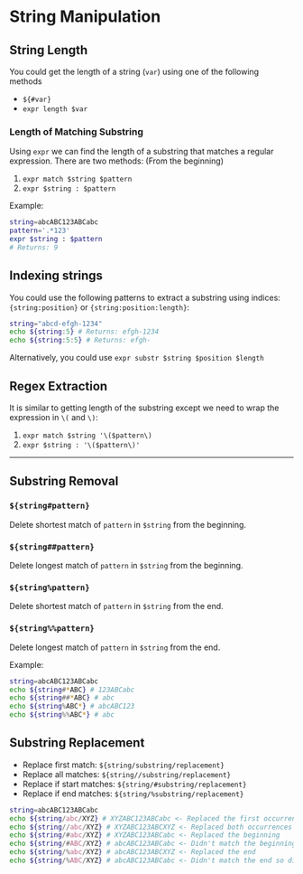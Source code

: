 # String Manipulation

## String Length

You could get the length of a string (`var`) using one of the following methods

- `${#var}`
- `expr length $var`

### Length of Matching Substring

Using `expr` we can find the length of a substring that matches a regular expression. There are two methods:
(From the beginning)

1. `expr match $string $pattern`
2. `expr $string : $pattern`

Example:

```bash
string=abcABC123ABCabc
pattern='.*123'
expr $string : $pattern
# Returns: 9
```

## Indexing strings

You could use the following patterns to extract a substring using indices:`{string:position}` or `{string:position:length}`:

```bash
string="abcd-efgh-1234"
echo ${string:5} # Returns: efgh-1234
echo ${string:5:5} # Returns: efgh-
```

Alternatively, you could use `expr substr $string $position $length`

## Regex Extraction

It is similar to getting length of the substring except we need to wrap the expression in `\(` and `\)`:

1. `expr match $string '\($pattern\)`
2. `expr $string : '\($pattern\)'`

---

## Substring Removal

### `${string#pattern}`

Delete shortest match of `pattern` in `$string` from the beginning.

### `${string##pattern}`

Delete longest match of `pattern` in `$string` from the beginning.

### `${string%pattern}`

Delete shortest match of `pattern` in `$string` from the end.

### `${string%%pattern}`

Delete longest match of `pattern` in `$string` from the end.

Example:

```bash
string=abcABC123ABCabc
echo ${string#*ABC} # 123ABCabc
echo ${string##*ABC} # abc
echo ${string%ABC*} # abcABC123
echo ${string%%ABC*} # abc
```

## Substring Replacement

- Replace first match: `${string/substring/replacement}`
- Replace all matches: `${string//substring/replacement}`
- Replace if start matches: `${string/#substring/replacement}`
- Replace if end matches: `${string/%substring/replacement}`

```bash
string=abcABC123ABCabc
echo ${string/abc/XYZ} # XYZABC123ABCabc <- Replaced the first occurrence
echo ${string//abc/XYZ} # XYZABC123ABCXYZ <- Replaced both occurrences
echo ${string/#abc/XYZ} # XYZABC123ABCabc <- Replaced the beginning
echo ${string/#ABC/XYZ} # abcABC123ABCabc <- Didn't match the beginning so didn't replace
echo ${string/%abc/XYZ} # abcABC123ABCXYZ <- Replaced the end
echo ${string/%ABC/XYZ} # abcABC123ABCabc <- Didn't match the end so didn't replace
```
